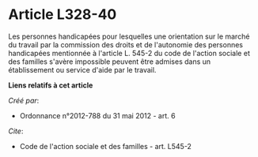 # Article L328-40

Les personnes handicapées pour lesquelles une orientation sur le marché du travail par la commission des droits et de
l'autonomie des personnes handicapées mentionnée à l'article L. 545-2 du code de l'action sociale et des familles s'avère
impossible peuvent être admises dans un établissement ou service d'aide par le travail.

**Liens relatifs à cet article**

_Créé par_:

  - Ordonnance n°2012-788 du 31 mai 2012 - art. 6

_Cite_:

  - Code de l'action sociale et des familles - art. L545-2
